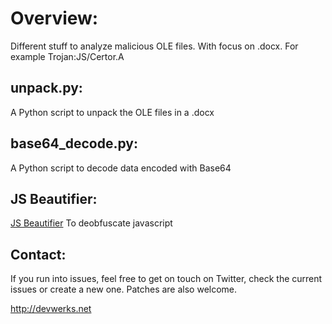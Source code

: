 
# Overview:
Different stuff to analyze malicious OLE files. With focus on .docx.
For example Trojan:JS/Certor.A

## unpack.py:
A Python script to unpack the OLE files in a .docx 

## base64_decode.py:
A Python script to decode data encoded with Base64

## JS Beautifier:
[JS Beautifier](https://github.com/beautify-web/js-beautify)
To deobfuscate javascript

## Contact:
If you run into issues, feel free to get on touch on Twitter, check the current issues or create a new one. Patches are also welcome.

http://devwerks.net 
